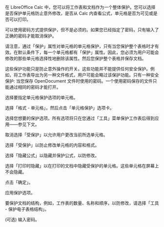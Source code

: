 在 LibreOffice Calc 中，您可以将工作表和文档作为一个整体保护。您可以选择是否保护单元格防止意外修改，是否从 Calc 内查看公式，单元格是否为可见或是否可以打印。

可以使用密码方式提供保护，但不是必须的。如果您已经指定了密码，只有输入了正确的密码才能取消保护。

请注意，通过「保护」属性对单元格的单元格保护，只有当您保护整个表格时才有效。在默认条件下，每一个单元格都有「保护」属性。因此，您必须为用户可能会修改的那些单元格选择性地删除该属性。然后您保护整个表格并保存文档。

这些保护功能只是防止意外操作的开关。这些功能并不能提供任何安全保护。例如，将工作表导出为另一种文件格式，用户可能会略过该保护功能。只有一种安全保护: 当您保存 OpenDocument 文件时使用的密码。一个使用密码保存的文件只能通过相同的密码才能打开。



选择要指定单元格保护选项的单元格。

选择「格式 - 单元格」，然后点击「单元格保护」选项卡。

选择您想要的保护选项。所有选项将只在您通过「工具」菜单保护工作表后得到应用——参见下文。

取消选择「受保护」以允许用户更改当前所选单元格。

选择「受保护」以防止修改单元格的内容和格式。

选择「隐藏公式」以隐藏并保护公式，以防修改。

选择「打印时隐藏」以在打印的文档中隐藏受保护的单元格。这些单元格在屏幕上不会隐藏。

点击「确定」。

应用保护选项。



要保护文档的结构，例如，工作表的数量、名称和顺序，以防修改，请选择「工具 - 保护电子表格结构」。

(可选) 输入密码。
